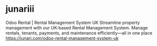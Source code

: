 # junariii
Odoo Rental | Rental Management System UK    Streamline property management with our UK-based Rental Management System. Manage rentals, tenants, payments, and maintenance efficiently—all in one place
https://junari.com/odoo-rental-management-system-uk
